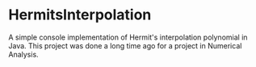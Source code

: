 # HermitsInterpolation

A simple console implementation of Hermit's interpolation polynomial in Java. This project was done a long time ago for a project in Numerical Analysis.
